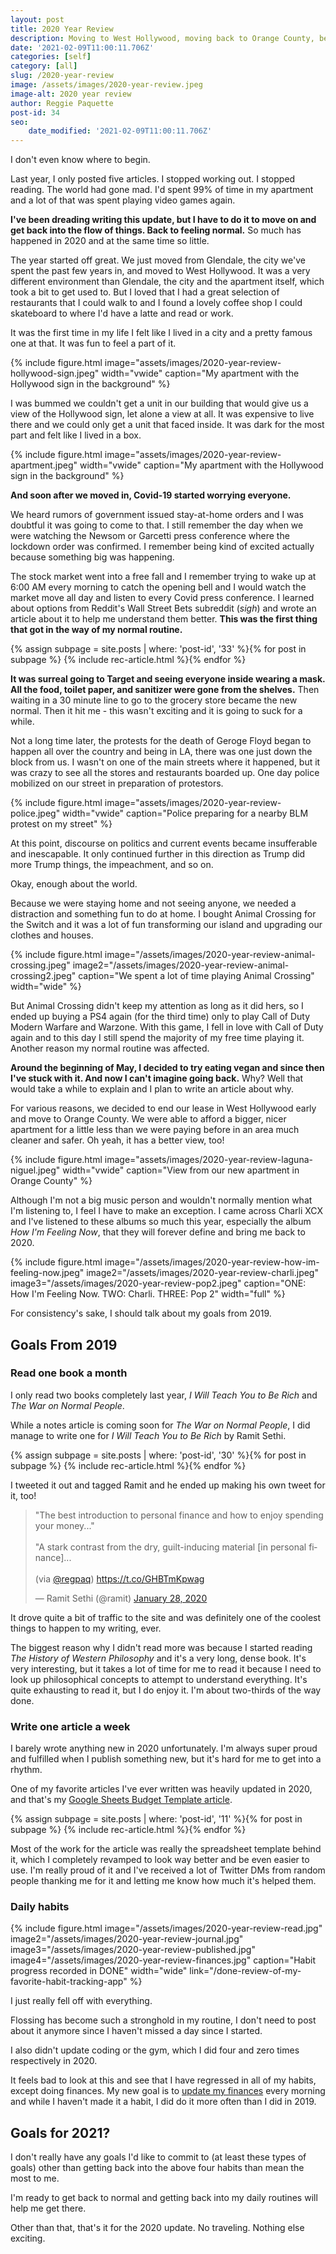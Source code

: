 ```yaml
---
layout: post
title: 2020 Year Review
description: Moving to West Hollywood, moving back to Orange County, becoming vegan, life with Covid-19
date: '2021-02-09T11:00:11.706Z'
categories: [self]
category: [all]
slug: /2020-year-review
image: /assets/images/2020-year-review.jpeg
image-alt: 2020 year review
author: Reggie Paquette
post-id: 34
seo:
    date_modified: '2021-02-09T11:00:11.706Z'
---
```


I don't even know where to begin.

Last year, I only posted five articles. I stopped working out. I stopped reading. The world had gone mad. I'd spent 99% of time in my apartment and a lot of that was spent playing video games again.

**I've been dreading writing this update, but I have to do it to move on and get back into the flow of things. Back to feeling normal.** So much has happened in 2020 and at the same time so little.

The year started off great. We just moved from Glendale, the city we've spent the past few years in, and moved to West Hollywood. It was a very different environment than Glendale, the city and the apartment itself, which took a bit to get used to. But I loved that I had a great selection of restaurants that I could walk to and I found a lovely coffee shop I could skateboard to where I'd have a latte and read or work.

It was the first time in my life I felt like I lived in a city and a pretty famous one at that. It was fun to feel a part of it.

{% include figure.html image="assets/images/2020-year-review-hollywood-sign.jpeg" width="vwide" caption="My apartment with the Hollywood sign in the background" %}

I was bummed we couldn't get a unit in our building that would give us a view of the Hollywood sign, let alone a view at all. It was expensive to live there and we could only get a unit that faced inside. It was dark for the most part and felt like I lived in a box.

{% include figure.html image="assets/images/2020-year-review-apartment.jpeg" width="vwide" caption="My apartment with the Hollywood sign in the background" %}

**And soon after we moved in, Covid-19 started worrying everyone.**

We heard rumors of government issued stay-at-home orders and I was doubtful it was going to come to that. I still remember the day when we were watching the Newsom or Garcetti press conference where the lockdown order was confirmed. I remember being kind of excited actually because something big was happening.

The stock market went into a free fall and I remember trying to wake up at 6:00 AM every morning to catch the opening bell and I would watch the market move all day and listen to every Covid press conference. I learned about options from Reddit's Wall Street Bets subreddit (*sigh*) and wrote an article about it to help me understand them better. **This was the first thing that got in the way of my normal routine.**

{% assign subpage = site.posts | where: 'post-id', '33' %}{% for post in subpage %} {% include rec-article.html %}{% endfor %}

**It was surreal going to Target and seeing everyone inside wearing a mask. All the food, toilet paper, and sanitizer were gone from the shelves.** Then waiting in a 30 minute line to go to the grocery store became the new normal. Then it hit me - this wasn't exciting and it is going to suck for a while.

Not a long time later, the protests for the death of Geroge Floyd began to happen all over the country and being in LA, there was one just down the block from us. I wasn't on one of the main streets where it happened, but it was crazy to see all the stores and restaurants boarded up. One day police mobilized on our street in preparation of protestors.

{% include figure.html image="assets/images/2020-year-review-police.jpeg" width="vwide" caption="Police preparing for a nearby BLM protest on my street" %}

At this point, discourse on politics and current events became insufferable and inescapable. It only continued further in this direction as Trump did more Trump things, the impeachment, and so on.

Okay, enough about the world.

Because we were staying home and not seeing anyone, we needed a distraction and something fun to do at home. I bought Animal Crossing for the Switch and it was a lot of fun transforming our island and upgrading our clothes and houses.

{% include figure.html image="/assets/images/2020-year-review-animal-crossing.jpeg" image2="/assets/images/2020-year-review-animal-crossing2.jpeg" caption="We spent a lot of time playing Animal Crossing" width="wide" %}

But Animal Crossing didn't keep my attention as long as it did hers, so I ended up buying a PS4 again (for the third time) only to play Call of Duty Modern Warfare and Warzone. With this game, I fell in love with Call of Duty again and to this day I still spend the majority of my free time playing it. Another reason my normal routine was affected.

**Around the beginning of May, I decided to try eating vegan and since then I've stuck with it. And now I can't imagine going back.** Why? Well that would take a while to explain and I plan to write an article about why.

For various reasons, we decided to end our lease in West Hollywood early and move to Orange County. We were able to afford a bigger, nicer apartment for a little less than we were paying before in an area much cleaner and safer. Oh yeah, it has a better view, too!

{% include figure.html image="assets/images/2020-year-review-laguna-niguel.jpeg" width="vwide" caption="View from our new apartment in Orange County" %}

Although I'm not a big music person and wouldn't normally mention what I'm listening to, I feel I have to make an exception. I came across Charli XCX and I've listened to these albums so much this year, especially the album *How I'm Feeling Now*, that they will forever define and bring me back to 2020.

{% include figure.html image="/assets/images/2020-year-review-how-im-feeling-now.jpeg" image2="/assets/images/2020-year-review-charli.jpeg" image3="/assets/images/2020-year-review-pop2.jpeg" caption="ONE: How I'm Feeling Now. TWO: Charli. THREE: Pop 2" width="full" %}

For consistency's sake, I should talk about my goals from 2019.

## Goals From 2019

### Read one book a month

I only read two books completely last year, *I Will Teach You to Be Rich* and *The War on Normal People*.

While a notes article is coming soon for *The War on Normal People*, I did manage to write one for *I Will Teach You to Be Rich* by Ramit Sethi.

{% assign subpage = site.posts | where: 'post-id', '30' %}{% for post in subpage %} {% include rec-article.html %}{% endfor %}

I tweeted it out and tagged Ramit and he ended up making his own tweet for it, too!

<blockquote class="twitter-tweet"><p lang="en" dir="ltr">&quot;The best introduction to personal finance and how to enjoy spending your money...&quot;<br><br>&quot;A stark contrast from the dry, guilt-inducing material [in personal finance]...<br><br>(via <a href="https://twitter.com/regpaq?ref_src=twsrc%5Etfw">@regpaq</a>) <a href="https://t.co/GHBTmKpwag">https://t.co/GHBTmKpwag</a></p>&mdash; Ramit Sethi (@ramit) <a href="https://twitter.com/ramit/status/1222196945348894725?ref_src=twsrc%5Etfw">January 28, 2020</a></blockquote> <script async src="https://platform.twitter.com/widgets.js" charset="utf-8"></script> 

It drove quite a bit of traffic to the site and was definitely one of the coolest things to happen to my writing, ever.

The biggest reason why I didn't read more was because I started reading *The History of Western Philosophy* and it's a very long, dense book. It's very interesting, but it takes a lot of time for me to read it because I need to look up philosophical concepts to attempt to understand everything. It's quite exhausting to read it, but I do enjoy it. I'm about two-thirds of the way done.

### Write one article a week

I barely wrote anything new in 2020 unfortunately. I'm always super proud and fulfilled when I publish something new, but it's hard for me to get into a rhythm.

One of my favorite articles I've ever written was heavily updated in 2020, and that's my [Google Sheets Budget Template article](/google-sheets-budget-template).

{% assign subpage = site.posts | where: 'post-id', '11' %}{% for post in subpage %} {% include rec-article.html %}{% endfor %}

Most of the work for the article was really the spreadsheet template behind it, which I completely revamped to look way better and be even easier to use. I'm really proud of it and I've received a lot of Twitter DMs from random people thanking me for it and letting me know how much it's helped them.

### Daily habits

{% include figure.html image="/assets/images/2020-year-review-read.jpg" image2="/assets/images/2020-year-review-journal.jpg" image3="/assets/images/2020-year-review-published.jpg" image4="/assets/images/2020-year-review-finances.jpg" caption="Habit progress recorded in DONE" width="wide" link="/done-review-of-my-favorite-habit-tracking-app" %}

I just really fell off with everything.

Flossing has become such a stronghold in my routine, I don't need to post about it anymore since I haven't missed a day since I started.

I also didn't update coding or the gym, which I did four and zero times respectively in 2020.

It feels bad to look at this and see that I have regressed in all of my habits, except doing finances. My new goal is to [update my finances](/google-sheets-budget-template) every morning and while I haven't made it a habit, I did do it more often than I did in 2019.

## Goals for 2021?

I don't really have any goals I'd like to commit to (at least these types of goals) other than getting back into the above four habits than mean the most to me.

I'm ready to get back to normal and getting back into my daily routines will help me get there.

Other than that, that's it for the 2020 update. No traveling. Nothing else exciting.
